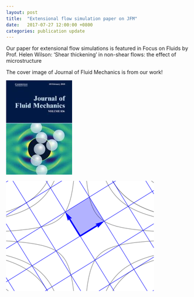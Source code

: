 ```yaml
---
layout: post
title:  "Extensional flow simulation paper on JFM"
date:   2017-07-27 12:00:00 +0800
categories: publication update
---
```


Our paper for extensional flow simulations is featured in Focus on Fluids by Prof. Helen Wilson: ‘Shear thickening’ in non-shear flows: the effect of microstructure

The cover image of Journal of Fluid Mechanics is from our work!

![Cover image for Journal of Fluid Mechanics](../images/JFM_cover_2017.jpg)

![Planar extensional flow](../images/KRdemo.gif)